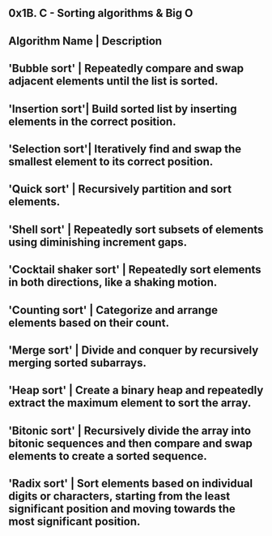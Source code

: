 ## 0x1B. C - Sorting algorithms & Big O


Algorithm Name	| Description
-----------------------------------------------------------------------------------------
'Bubble sort'	| Repeatedly compare and swap adjacent elements until the list is sorted.
-----------------------------------------------------------------------------------------
'Insertion sort'| 	Build sorted list by inserting elements in the correct position.
-----------------------------------------------------------------------------------------
'Selection sort'|	Iteratively find and swap the smallest element to its correct position.
-----------------------------------------------------------------------------------------
'Quick sort'	| Recursively partition and sort elements.
-----------------------------------------------------------------------------------------
'Shell sort'	| Repeatedly sort subsets of elements using diminishing increment gaps.
-----------------------------------------------------------------------------------------
'Cocktail shaker sort'	| Repeatedly sort elements in both directions, like a shaking motion.
-----------------------------------------------------------------------------------------------
'Counting sort'	        | Categorize and arrange elements based on their count.
----------------------------------------------------------------------------------------------
'Merge sort'	|       Divide and conquer by recursively merging sorted subarrays.
------------------------------------------------------------------------------------------------
'Heap sort'	| Create a binary heap and repeatedly extract the maximum element to sort the array.
----------------------------------------------------------------------------------------------------
'Bitonic sort'	| Recursively divide the array into bitonic sequences and then compare and swap elements to create a sorted sequence.
-------------------------------------------------------------------------------------------------------------------------------------
'Radix sort'	| Sort elements based on individual digits or characters, starting from the least significant position and moving towards the most significant position.
---------------------------------------------------------------------------------------------------------------------------------------
